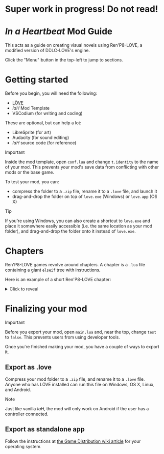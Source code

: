 # **Super work in progress! Do not read!**

# *In a Heartbeat* Mod Guide
This acts as a guide on creating visual novels using Ren'P8-LOVE, a modified version of DDLC-LOVE's engine.

Click the "Menu" button in the top-left to jump to sections.

# Getting started
Before you begin, you will need the following:
- [LÖVE](https://love2d.org/)
- *IaH* Mod Template
- VSCodium \(for writing and coding\)

These are optional, but can help a lot:
- LibreSprite \(for art\)
- Audacity \(for sound editing\)
- *IaH* source code \(for reference\)
> [!IMPORTANT]
Inside the mod template, open `conf.lua` and change `t.identity` to the name of your mod.
This prevents your mod's save data from conflicting with other mods or the base game.

To test your mod, you can:
- compress the folder to a `.zip` file, rename it to a `.love` file, and launch it
- drag-and-drop the folder on top of `love.exe` \(Windows\) or `love.app` \(OS X\)
> [!TIP]
> If you're using Windows, you can also create a shortcut to `love.exe` and place it somewhere easily accessible
> \(i.e. the same location as your mod folder\), and drag-and-drop the folder onto it instead of `love.exe`.

# Chapters
Ren'P8-LOVE games revolve around chapters. A chapter is a `.lua` file containing a giant `elseif` tree with instructions.

Here is an example of a short Ren'P8-LOVE chapter:
<details>
  <summary>Click to reveal</summary>

```lua
function ch0script()
    if ptr == 0 then
        music "bell"
        wait(5)
    elseif ptr == 1 then
        b "The dismissal bell has just rung, and I am taking my time leaving."
    elseif ptr == 2 then
        b "Unlike literally everyone else..."
    elseif ptr == 3 then
        b "Sometimes I wonder if I'm the only one with any patience..."
    elseif ptr == 4 then
        music "iah"
        bg "school_ext"
        updA('a', 1)
        dlg("???", "Hey! Spencer!")
    elseif ptr == 5 then
        updA('a', 3)
        b "A student shouts out to me."
    elseif ptr == 6 then
        b "He is Aiden, a 16-year-old senior who I've known for almost two years."
    elseif ptr == 7 then
        b "We aren't as much of friends as we were then, but we still regularly chat over Discord."
    elseif ptr == 8 then
        p "What's up?"
    elseif ptr == 9 then
        updA('c', 31)
        a "Will you be online today?"
    elseif ptr == 10 then
        a "I really want to play on the server with you and Liam."
    elseif ptr == 11 then
        updA('c', 23)
        a "There's something I want to build, and I'm gonna need help."
    elseif ptr == 12 then
        updA('a', 3)
        b "Liam... Another freshman whom I've known for longer than I can remember."
    elseif ptr == 13 then
        b "I can't believe we're still friends after all of this time..."
    elseif ptr == 14 then
        p "I should be."
    elseif ptr == 15 then
        p "I'll DM you when I'm free."
    elseif ptr == 16 then
        updA('c', 2)
        a "Sweet!"
    elseif ptr == 17 then
        updA('c', 12)
        a "See you later!"
    elseif ptr == 18 then
        hideA()
        p "Yeah."
    elseif ptr == 19 then
        b "What kind of monstrosity is Aiden planning now?"
    end
end
```
</details>

# Finalizing your mod
> [!IMPORTANT]
> Before you export your mod, open `main.lua` and, near the top, change `test` to `false`.
> This prevents users from using developer tools.

Once you're finished making your mod, you have a couple of ways to export it.

## Export as .love
Compress your mod folder to a `.zip` file, and rename it to a `.love` file.
Anyone who has LÖVE installed can run this file on Windows, OS X, Linux, and Android.
> [!NOTE]
> Just like vanilla *IaH*, the mod will only work on Android if the user has a controller connected.

## Export as standalone app
Follow the instructions at [the Game Distribution wiki article](https://love2d.org/wiki/Game_Distribution) for your operating system.
